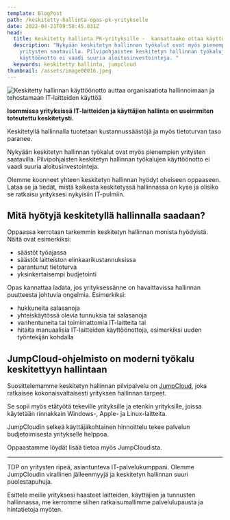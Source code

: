 ```yaml
---
template: BlogPost
path: /keskitetty-hallinta-opas-pk-yritykselle
date: 2022-04-21T09:58:45.831Z
head:
  title: Keskitetty hallinta PK-yrityksille -  kannattaako ottaa käyttöön?
  description: "Nykyään keskitetyn hallinnan työkalut ovat myös pienempien
    yritysten saatavilla. Pilvipohjaisten keskitetyn hallinnan työkalujen
    käyttöönotto ei vaadi suuria aloitusinvestointeja. "
  keywords: keskitetty hallinta, jumpcloud
thumbnail: /assets/image00016.jpeg
---
```

![Keskitetty hallinnan käyttöönotto auttaa organisaatiota hallinnoimaan ja tehostamaan IT-laitteiden käyttöä](/assets/image00016.jpeg)

**Isommissa yrityksissä IT-laitteiden ja käyttäjien hallinta on useimmiten toteutettu keskitetysti.** 

Keskitetyllä hallinnalla tuotetaan kustannussäästöjä ja myös tietoturvan taso paranee.

Nykyään keskitetyn hallinnan työkalut ovat myös pienempien yritysten saatavilla. Pilvipohjaisten keskitetyn hallinnan työkalujen käyttöönotto ei vaadi suuria aloitusinvestointeja. 

Olemme koonneet yhteen keskitetyn hallinnan hyödyt oheiseen oppaaseen. Lataa se ja tiedät, mistä kaikesta keskitetyssä hallinnassa on kyse ja olisiko se ratkaisu yrityksesi nykyisiin IT-pulmiin. 

<NewsletterForm title="Lataa opas: Keskitetty hallinta PK-yrityksille" ctaText="Lataa ja tilaa uutiskirje"  redirectTo="/assets/keskitetty-hallinta-jumpcloud-tdp.pdf" />

## Mitä hyötyjä keskitetyllä hallinnalla saadaan? 

Oppaassa kerrotaan tarkemmin keskitetyn hallinnan monista hyödyistä. Näitä ovat esimerkiksi:

* säästöt työajassa
* säästöt laitteiston elinkaarikustannuksissa
* parantunut tietoturva
* yksinkertaisempi budjetointi

Opas kannattaa ladata, jos yrityksessänne on havaittavissa hallinnan puutteesta johtuvia ongelmia. Esimerkiksi: 

* hukkuneita salasanoja
* yhteiskäytössä olevia tunnuksia tai salasanoja
* vanhentuneita tai toimimattomia IT-laitteita tai 
* hitaita manuaalisia IT-laitteiden käyttöönottoja, esimerkiksi uuden työntekijän kohdalla

## JumpCloud-ohjelmisto on moderni työkalu keskitettyyn hallintaan

Suosittelemamme keskitetyn hallinnan pilvipalvelu on [JumpCloud](https://www.tdp.fi/ohjelmistot/jumpcloud), joka ratkaisee kokonaisvaltaisesti yrityksen hallinnan tarpeet. 

Se sopii myös etätyötä tekeville yrityksille ja etenkin yrityksille, joissa käytetään rinnakkain Windows-, Apple- ja Linux-laitteita.

JumpCloudin selkeä käyttäjäkohtainen hinnoittelu tekee palvelun budjetoimisesta yritykselle helppoa.

Oppaastamme löydät lisää tietoa myös JumpCloudista. 

<NewsletterForm title="Lataa opas: Keskitetty hallinta PK-yrityksille" ctaText="Lataa ja tilaa uutiskirje"  redirectTo="/assets/keskitetty-hallinta-jumpcloud-tdp.pdf" />

- - -

TDP on yritysten ripeä, asiantunteva IT-palvelukumppani. Olemme JumpCloudin virallinen jälleenmyyjä ja keskitetyn hallinnan suuri puolestapuhuja. 

Esittele meille yrityksesi haasteet laitteiden, käyttäjien ja tunnusten hallinnassa, me kerromme siihen ratkaisumallimme palvelulupausta ja hintatietoja myöten.